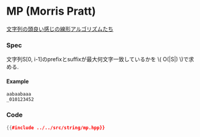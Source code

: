 # MP (Morris Pratt)

[文字列の頭良い感じの線形アルゴリズムたち](https://snuke.hatenablog.com/entry/2014/12/01/235807)

### Spec

文字列S[0, i-1]のprefixとsuffixが最大何文字一致しているかを \\( O(|S|) \\)で求める.


#### Example
```
aabaabaaa
_010123452
```

### Code

```cpp
{{#include ../../src/string/mp.hpp}}
```
